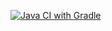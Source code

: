 [![Java CI with Gradle](https://github.com/KuprKazik/Unit_5_Gradle/actions/workflows/gradle.yml/badge.svg)](https://github.com/KuprKazik/Unit_5_Gradle/actions/workflows/gradle.yml)